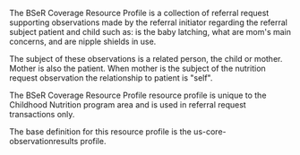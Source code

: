 The BSeR Coverage Resource Profile is a collection of referral request supporting observations made by the referral initiator regarding the referral subject patient and child such as: is the baby latching, what are mom's main concerns, and are nipple shields in use.

The subject of these observations is a related person, the child or mother. Mother is also the patient. When mother is the subject of the nutrition request observation the relationship to patient is "self".

The BSeR Coverage Resource Profile resource profile is unique to the Childhood Nutrition program area and is used in referral request transactions only.

The base definition for this resource profile is the us-core-observationresults profile.